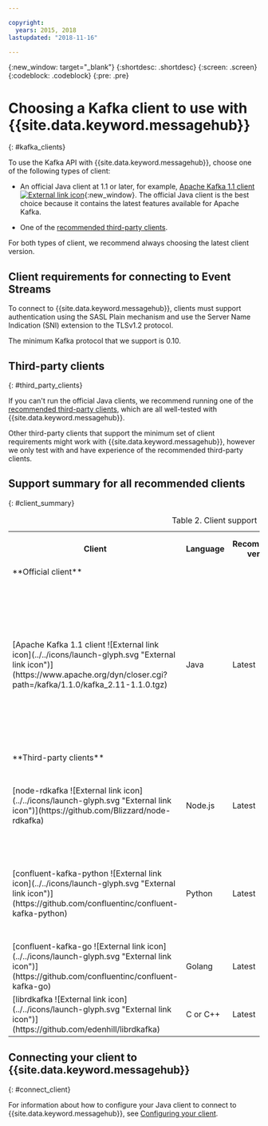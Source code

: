 ```yaml
---

copyright:
  years: 2015, 2018
lastupdated: "2018-11-16"

---
```


{:new_window: target="_blank"}
{:shortdesc: .shortdesc}
{:screen: .screen}
{:codeblock: .codeblock}
{:pre: .pre}

# Choosing a Kafka client to use with {{site.data.keyword.messagehub}}
{: #kafka_clients}

To use the Kafka API with {{site.data.keyword.messagehub}}, choose one of the following types of client:

* An official Java client at 1.1 or later, for example, [Apache Kafka 1.1 client ![External link icon](../../icons/launch-glyph.svg "External link icon")](https://www.apache.org/dyn/closer.cgi?path=/kafka/1.1.0/kafka_2.11-1.1.0.tgz){:new_window}.
	The official Java client is the best choice because it contains the latest features available for Apache Kafka.

* One of the [recommended third-party clients](/docs/services/EventStreams/eventstreams062.html#clients_table).

For both types of client, we recommend always choosing the latest client version. 

## Client requirements for connecting to Event Streams

To connect to {{site.data.keyword.messagehub}}, clients must support authentication using the SASL Plain mechanism and use the Server Name Indication (SNI) extension to the TLSv1.2 protocol.

The minimum Kafka protocol that we support is 0.10.

<!--
## Support summary for the official Apache Kafka client (Java)

<table>
    <caption>Table 1. Kafka client support in Standard and Enterprise plans</caption>
      <tr>
	        <th></th>
		    <th>Standard and Enterprise Plans</th>
		    <th></th>
        </tr>
	  		<tr>
			<td>**Kafka version on cluster**</td>
			<td>Kafka 1.1</td>
		</tr>
	  		<tr>
			<td>**Supported client versions**</td>
			<td>Kafka 1.1, or later</td>
		</tr>
			<td>**Authentication requirements**</td>
			<td>Client must support authentication using the SASL Plain mechanism and use the Server Name Indication (SNI) extension to the TLSv1.2 protocol</td>
		</tr>

</table>
-->

<!--
* [Apache Kafka 0.11.0.X client ![External link icon](../../icons/launch-glyph.svg "External link icon")](https://www.apache.org/dyn/closer.cgi?path=/kafka/0.11.0.1/kafka_2.11-0.11.0.1.tgz){:new_window}
* [Apache Kafka 0.10.2.X client ![External link icon](../../icons/launch-glyph.svg "External link icon")](https://www.apache.org/dyn/closer.cgi?path=/kafka/0.10.2.1/kafka_2.11-0.10.2.1.tgz){:new_window} 
-->
	

	
## Third-party clients
{: #third_party_clients}

If you can't run the official Java clients, we recommend running one of the [recommended third-party clients](/docs/services/EventStreams/eventstreams062.html#clients_table), which are all well-tested with {{site.data.keyword.messagehub}}. 

<!--
* [sarama (Go) ![External link icon](../../icons/launch-glyph.svg "External link icon")](https://github.com/Shopify/sarama){:new_window}
-->  

Other third-party clients that support the minimum set of client requirements might work with {{site.data.keyword.messagehub}}, however we only test with and have experience of the recommended third-party clients.

## Support summary for all recommended clients
{: #client_summary}

<table id="clients_table">
    <caption>Table 2. Client support summary</caption>
      <tr>
		    <th>Client</th>
		    <th>Language</th>
			<th>Recommended version</th>
		    <th>Minimum version supported</th>
			<th>Link to sample</th>
        </tr>
			<tr>
			<td colspan="3">**Official client**</td>
			</tr>
	  		<tr>
			<td>[Apache Kafka 1.1 client ![External link icon](../../icons/launch-glyph.svg "External link icon")](https://www.apache.org/dyn/closer.cgi?path=/kafka/1.1.0/kafka_2.11-1.1.0.tgz)</td>
			<td>Java</td>
			<td>Latest</td>
			<td>0.10.2</td>
			<td>[Java console sample ![External link icon](../../icons/launch-glyph.svg "External link icon")](https://github.com/ibm-messaging/event-streams-samples/tree/master/kafka-java-console-sample)<br/>
			[Liberty sample ![External link icon](../../icons/launch-glyph.svg "External link icon")](https://github.com/ibm-messaging/event-streams-samples/tree/master/kafka-java-liberty-sample)
			</td>
			</tr>
			<tr>
			<td colspan="3">**Third-party clients**</td>
			</tr>
	  		<tr>
			<td>[node-rdkafka ![External link icon](../../icons/launch-glyph.svg "External link icon")](https://github.com/Blizzard/node-rdkafka)</td>
			<td>Node.js</td>
			<td>Latest</td>
			<td>2.3.3</td>
			<td>[Node.js sample ![External link icon](../../icons/launch-glyph.svg "External link icon")](https://github.com/ibm-messaging/event-streams-samples/tree/master/kafka-nodejs-console-sample)</td>
		</tr>
		<tr>
			<td>[confluent-kafka-python ![External link icon](../../icons/launch-glyph.svg "External link icon")](https://github.com/confluentinc/confluent-kafka-python)</td>
			<td>Python</td>
			<td>Latest</td>
			<td>0.11.6</td>
			<td>[Kafka Python sample ![External link icon](../../icons/launch-glyph.svg "External link icon")](https://github.com/ibm-messaging/event-streams-samples/tree/master/kafka-python-console-sample)</td>
		</tr>
		<tr>
			<td>[confluent-kafka-go ![External link icon](../../icons/launch-glyph.svg "External link icon")](https://github.com/confluentinc/confluent-kafka-go)</td>
			<td>Golang</td>
			<td>Latest</td>
			<td>0.11.6</td>
			<td></td>
		</tr>
		<tr>
			<td>[librdkafka ![External link icon](../../icons/launch-glyph.svg "External link icon")](https://github.com/edenhill/librdkafka)</td>
			<td>C or C++</td>
			<td>Latest</td>
			<td>0.11.6</td>
			<td></td>
		</tr>

</table>

<!--
## Unsupported clients

The following clients are not supported by {{site.data.keyword.messagehub}}:

### kafka-node
The kafka-node client does not fully support SASL authentication with the PLAIN mechanism so cannot currently be used with {{site.data.keyword.messagehub}}.


### no-kafka 
The no-kafka client does not fully support SASL authentication with the PLAIN mechanism so cannot currently be used with {{site.data.keyword.messagehub}}.

-->

## Connecting your client to {{site.data.keyword.messagehub}}
{: #connect_client}

For information about how to configure your Java client to connect to {{site.data.keyword.messagehub}}, see [Configuring your client](/docs/services/EventStreams/eventstreams063.html).








